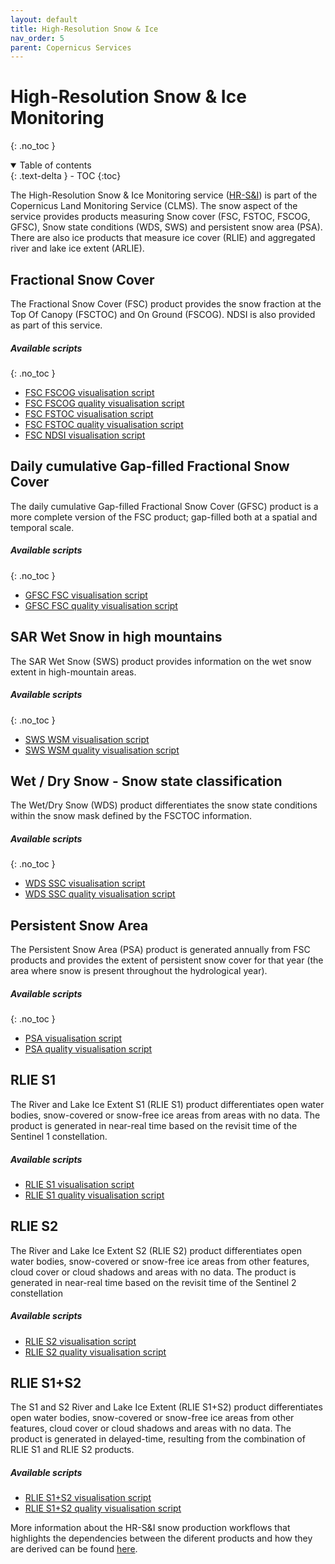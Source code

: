 ```yaml
---
layout: default
title: High-Resolution Snow & Ice
nav_order: 5
parent: Copernicus Services
---
```


# High-Resolution Snow & Ice Monitoring
{: .no_toc }

<details open markdown="block">
  <summary>
    Table of contents
  </summary>
  {: .text-delta }
- TOC
{:toc}
</details>

The High-Resolution Snow & Ice Monitoring service ([HR-S&I](https://land.copernicus.eu/pan-european/biophysical-parameters/high-resolution-snow-and-ice-monitoring)) is part of the Copernicus Land Monitoring Service (CLMS). The snow aspect of the service provides products measuring Snow cover (FSC, FSTOC, FSCOG, GFSC), Snow state conditions (WDS, SWS) and persistent snow area (PSA). There are also ice products that measure ice cover (RLIE) and aggregated river and lake ice extent (ARLIE).

## Fractional Snow Cover

The Fractional Snow Cover (FSC) product provides the snow fraction at the Top Of Canopy (FSCTOC) and On Ground (FSCOG). NDSI is also provided as part of this service.

##### Available scripts
{: .no_toc }
- [FSC FSCOG visualisation script](/copernicus_services/hrsi-fsc-on-ground-fsi)
- [FSC FSCOG quality visualisation script](/copernicus_services/hrsi-fsc-on-ground-fsi-quality)
- [FSC FSTOC visualisation script](/copernicus_services/hrsi-fsc-top-of-canopy-fsi)
- [FSC FSTOC quality visualisation script](/copernicus_services/hrsi-fsc-top-of-canopy-fsi-quality)
- [FSC NDSI visualisation script](/copernicus_services/hrsi-fsc-ndsi)

## Daily cumulative Gap-filled Fractional Snow Cover

The daily cumulative Gap-filled Fractional Snow Cover (GFSC) product is a more complete version of the FSC product; gap-filled both at a spatial and temporal scale.

##### Available scripts
{: .no_toc }
- [GFSC FSC visualisation script](/copernicus_services/hrsi-gfsc-fsc)
- [GFSC FSC quality visualisation script](/copernicus_services/hrsi-gfsc-fsc-quality)

## SAR Wet Snow in high mountains

The SAR Wet Snow (SWS) product provides information on the wet snow extent in high-mountain areas. 

##### Available scripts
{: .no_toc }
- [SWS WSM visualisation script](/copernicus_services/hrsi-sws-wet-snow-classification-high-mountains)
- [SWS WSM quality visualisation script](/copernicus_services/hrsi-sws-wet-snow-classification-high-mountains-quality)

## Wet / Dry Snow - Snow state classification

The Wet/Dry Snow (WDS) product differentiates the snow state conditions within the snow mask defined by the FSCTOC information.

##### Available scripts
{: .no_toc }
- [WDS SSC visualisation script](/copernicus_services/hrsi-wds-ssc)
- [WDS SSC quality visualisation script](/copernicus_services/hrsi-wds-ssc-quality)

## Persistent Snow Area

The Persistent Snow Area (PSA) product is generated annually from FSC products and provides the extent of persistent snow cover for that year (the area where snow is present throughout the hydrological year).

##### Available scripts
{: .no_toc }
- [PSA visualisation script](/copernicus_services/hrsi-psa-psa)
- [PSA quality visualisation script](/copernicus_services/hrsi-psa-psa-quality)

## RLIE S1

The River and Lake Ice Extent S1 (RLIE S1) product differentiates open water bodies, snow-covered or snow-free ice areas from areas with no data. The product is generated in near-real time based on the revisit time of the Sentinel 1 constellation. 

##### Available scripts

- [RLIE S1 visualisation script](/copernicus_services/hrsi-rlie-s1)
- [RLIE S1 quality visualisation script](/copernicus_services/hrsi-rlie-s1-quality)

## RLIE S2

The River and Lake Ice Extent S2 (RLIE S2) product differentiates open water bodies, snow-covered or snow-free ice areas from other features, cloud cover or cloud shadows and areas with no data. The product is generated in near-real time based on the revisit time of the Sentinel 2 constellation 

##### Available scripts

- [RLIE S2 visualisation script](/copernicus_services/hrsi-rlie-s2)
- [RLIE S2 quality visualisation script](/copernicus_services/hrsi-rlie-s2-quality)

## RLIE S1+S2

The S1 and S2 River and Lake Ice Extent (RLIE S1+S2) product differentiates open water bodies, snow-covered or snow-free ice areas from other features, cloud cover or cloud shadows and areas with no data. The product is generated in delayed-time, resulting from the combination of RLIE S1 and RLIE S2 products.  

##### Available scripts

- [RLIE S1+S2 visualisation script](/copernicus_services/hrsi-rlie-s1s2)
- [RLIE S1+S2 quality visualisation script](/copernicus_services/hrsi-rlie-s1s2-quality)

More information about the HR-S&I snow production workflows that highlights the dependencies between the diferent products and how they are derived can be found [here](https://land.copernicus.eu/pan-european/biophysical-parameters/high-resolution-snow-and-ice-monitoring/snow-products).

